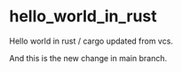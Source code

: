 # hello_world_in_rust

Hello world in rust / cargo
updated from vcs.


And this is the new change in main branch.
